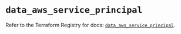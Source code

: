 # `data_aws_service_principal`

Refer to the Terraform Registry for docs: [`data_aws_service_principal`](https://registry.terraform.io/providers/hashicorp/aws/6.4.0/docs/data-sources/service_principal).
